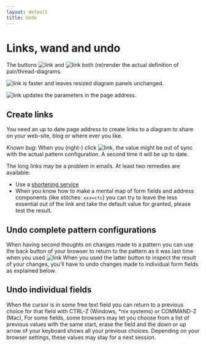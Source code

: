 ```yaml
---
layout: default
title: Undo
---
```


Links, wand and undo   
====================

The buttons ![link](../images/link.png) and ![link](../images/wand.png)
both (re)render the actual definition of pair/thread-diagrams.

![link](../images/wand.png) is faster and leaves resized diagram panels unchanged.

![link](../images/link.png) updates the parameters in the page address.

Create links
------------
You need an up to date page address to create links to a diagram to share
on your web-site, blog or where ever you like.

_Known bug_: When you (right-) click ![link](../images/link.png),
the value might be out of sync with the actual pattern configuration.
A second time it will be up to date.

The long links may be a problem in emails. At least two remedies are available:
* Use a [shortening service](https://en.wikipedia.org/wiki/URL_shortening)
* When you know how to make a mental map of form fields and address components (like stitches: `xxx=ctc`)
  you can try to leave the less essential out of the link
  and take the default value for granted, please test the result.
  
Undo complete pattern configurations
------------------------------------
When having second thoughts on changes made to a pattern
you can use the back button of your browser to return
to the pattern as it was last time when you used ![link](../images/link.png)
When you used the latter button to inspect the result of your changes,
you'll have to undo changes made to individual form fields as explained below.


Undo individual fields
----------------------
When the cursor is in some free text field you can return to a previous choice
for that field with CTRL-Z (Windows, *nix systems) or COMMAND-Z (Mac),
For some fields, some browsers may let you choose from a list of previous values with the same start,
erase the field and the down or up arrow of your keyboard shows all your previous choices.
Depending on your browser settings, these values may stay for a next session.